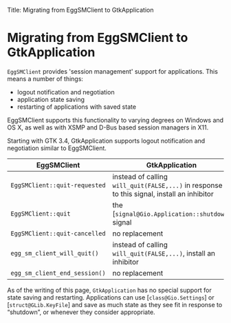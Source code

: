 Title: Migrating from EggSMClient to GtkApplication

# Migrating from EggSMClient to GtkApplication

`EggSMClient` provides 'session management' support for applications. This
means a number of things:

- logout notification and negotiation
- application state saving
- restarting of applications with saved state

EggSMClient supports this functionality to varying degrees on Windows and OS
X, as well as with XSMP and D-Bus based session managers in X11.

Starting with GTK 3.4, GtkApplication supports logout notification and
negotiation similar to EggSMClient.

| EggSMClient | GtkApplication |
|-------------|----------------|
| `EggSMClient::quit-requested` | instead of calling `will_quit(FALSE,...)` in response to this signal, install an inhibitor |
| `EggSMClient::quit` | the [`signal@Gio.Application::shutdown`] signal |
| `EggSMClient::quit-cancelled` | no replacement |
| `egg_sm_client_will_quit()` | instead of calling `will_quit(FALSE,...)`, install an inhibitor |
| `egg_sm_client_end_session()` | no replacement |

As of the writing of this page, `GtkApplication` has no special support for
state saving and restarting. Applications can use [`class@Gio.Settings`] or
[`struct@GLib.KeyFile`] and save as much state as they see fit in response
to “shutdown”, or whenever they consider appropriate.
